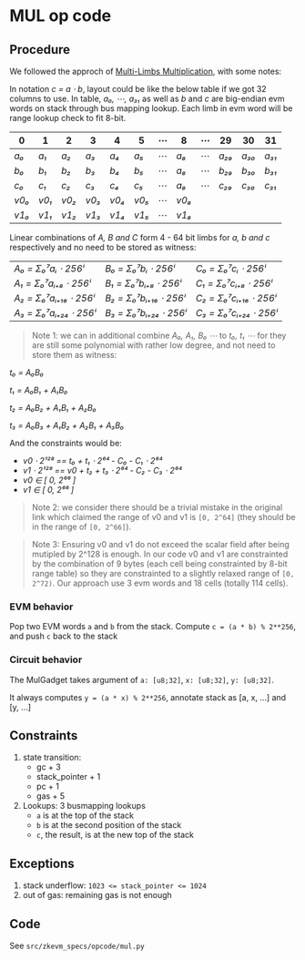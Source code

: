 # MUL op code

## Procedure

We followed the approch of [Multi-Limbs Multiplication](https://hackmd.io/HL0QhGUeQoSgIBt2el6fHA), with some notes:

In notation *c = a ⋅ b*, layout could be like the below table if we got 32 columns to use. In table, *a₀, ⋯, a₃₁* as well as *b* and *c* are big-endian evm words on stack through bus mapping lookup. Each limb in evm word will be range lookup check to fit 8-bit.

| 0  |  1 |  2 | 3  |  4 |  5 | ⋯  | 8  | ⋯ | 29 | 30 | 31 |
|----|----|----|----|----|----|----|----|----|----|----|----|
|*a₀*|*a₁*|*a₂*|*a₃*|*a₄*|*a₅*| ⋯  |*a₈*| ⋯ |*a₂₉*|*a₃₀*|*a₃₁*|
|*b₀*|*b₁*|*b₂*|*b₃*|*b₄*|*b₅*| ⋯  |*a₈*| ⋯ |*b₂₉*|*b₃₀*|*b₃₁*|
|*c₀*|*c₁*|*c₂*|*c₃*|*c₄*|*c₅*| ⋯  |*a₈*| ⋯ |*c₂₉*|*c₃₀*|*c₃₁*|
|*v0₀*|*v0₁*|*v0₂*|*v0₃*|*v0₄*|*v0₅*| ⋯  |*v0₈*|  | | | |
|*v1₀*|*v1₁*|*v1₂*|*v1₃*|*v1₄*|*v1₅*| ⋯  |*v1₈*|  | | | |

Linear combinations of *A, B and C* form 4 - 64 bit limbs for *a, b and c* respectively and no need to be stored as witness:

|                    |                     |                    |
|--------------------|---------------------|--------------------|
|*A₀ = Σ₀⁷aᵢ ⋅ 256ⁱ* | *B₀ = Σ₀⁷bᵢ ⋅ 256ⁱ* | *C₀ = Σ₀⁷cᵢ ⋅ 256ⁱ* |
|*A₁ = Σ₀⁷aᵢ₊₈ ⋅ 256ⁱ*|*B₁ = Σ₀⁷bᵢ₊₈ ⋅ 256ⁱ*|*C₁ = Σ₀⁷cᵢ₊₈ ⋅ 256ⁱ*|
|*A₂ = Σ₀⁷aᵢ₊₁₆ ⋅ 256ⁱ*|*B₂ = Σ₀⁷bᵢ₊₁₆ ⋅ 256ⁱ*|*C₂ = Σ₀⁷cᵢ₊₁₆ ⋅ 256ⁱ*|
|*A₃ = Σ₀⁷aᵢ₊₂₄ ⋅ 256ⁱ*|*B₃ = Σ₀⁷bᵢ₊₂₄ ⋅ 256ⁱ*|*C₃ = Σ₀⁷cᵢ₊₂₄ ⋅ 256ⁱ*|

> Note 1: we can in additional combine *A₀, A₁, B₀ ⋯* to *t₀, t₁ ⋯* for they are still some polynomial with rather low degree, and not need to store them as witness:

*t₀ = A₀B₀*

*t₁ = A₀B₁ + A₁B₀*

*t₂ = A₀B₂ + A₁B₁ + A₂B₀*

*t₃ = A₀B₃ + A₁B₂ + A₂B₁ + A₃B₀*

And the constraints would be:

- *v0 ⋅ 2¹²⁸ == t₀ + t₁ ⋅ 2⁶⁴ - C₀ - C₁ ⋅ 2⁶⁴*
- *v1 ⋅ 2¹²⁸ == v0 + t₂ + t₃ ⋅ 2⁶⁴ - C₂ - C₃ ⋅ 2⁶⁴*
- *v0 ∈ \[ 0, 2⁶⁶ \]*
- *v1 ∈ \[ 0, 2⁶⁶ \]*

> Note 2: we consider there should be a trivial mistake in the original link which claimed the range of v0 and v1 is `[0, 2^64]` (they should be in the range of `[0, 2^66]`).

> Note 3: Ensuring v0 and v1 do not exceed the scalar field after being mutipled by 2^128 is enough. In our code v0 and v1 are constrainted by the combination of 9 bytes (each cell being constrainted by 8-bit range table) so they are constrainted to a slightly relaxed range of `[0, 2^72)`. Our approach use 3 evm words and 18 cells (totally 114 cells).

### EVM behavior

Pop two EVM words `a` and `b` from the stack. Compute `c = (a * b) % 2**256`, and push `c` back to the stack

### Circuit behavior

The MulGadget takes argument of `a: [u8;32]`, `x: [u8;32]`, `y: [u8;32]`.

It always computes `y = (a * x) % 2**256`, annotate stack as \[a, x, ...\] and \[y, ...\]

## Constraints

1. state transition:
   - gc + 3
   - stack_pointer + 1
   - pc + 1
   - gas + 5
2. Lookups: 3 busmapping lookups
   - `a` is at the top of the stack
   - `b` is at the second position of the stack
   - `c`, the result, is at the new top of the stack

## Exceptions

1. stack underflow: `1023 <= stack_pointer <= 1024`
2. out of gas: remaining gas is not enough

## Code

See `src/zkevm_specs/opcode/mul.py`
